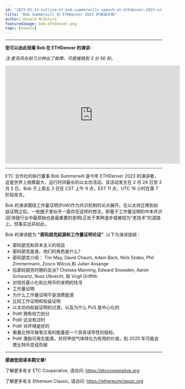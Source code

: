 ```yaml
---
id: "2023-03-13-outline-of-bob-summerwills-speech-at-ethdenver-2023-cn"
title: "Bob Summerwill 在 ETHDenver 2023 的演讲大纲"
author: Donald McIntyre
featuredImage: bob-ethdenver.png
tags: [events]
---
```


---

**您可以由此观看 Bob 在 ETHDenver 的演讲:**

_注:麦克风在前几分钟出了故障，可直接跳到 3 分 56 秒。_

<iframe width="560" height="315" src="https://www.youtube.com/embed/9yKhy_BkIpc" title="YouTube video player" frameborder="0" allow="accelerometer; autoplay; clipboard-write; encrypted-media; gyroscope; picture-in-picture; web-share" allowfullscreen></iframe>

---

ETC 合作社的执行董事 Bob Summerwill 是今年 ETHDenver 2023 的演讲者，这是世界上规模最大、运行时间最长的以太坊活动。该活动发生在 2 月 24 日至 3 月 5 日，Bob 于上周五 3 日在 CST 上午 9 点，EST 11 点，UTC 16 小时在第 7 阶段发言。

Bob 的演讲围绕工作量证明(PoW)作为共识机制的论点展开。在以太坊迁移到权益证明之后，一些圈子里似乎一直存在这样的想法，即基于工作量证明的中本共识(区块链行业中最原始也是最重要的发明)正处于某种退步或被视为“老技术”的道路上。但事实远非如此。

Bob 的演讲题为 **"密码朋克起源和工作量证明论证"**. 以下为演讲提纲：

- 密码朋克和资本主义的视监
- 密码朋克是谁，他们的角色是什么?
- 密码朋克介绍： Tim May, David Chaum, Adam Back, Nick Szabo, Phil Zimmermann, Zooco Wilcox,和 Julian Assange
- 后密码朋克时期的反派? Chelsea Manning, Edward Snowden, Aaron Schwartz, Ross Ulbrecht, 和 Virgil Griffith
- 对信任最小化和比特币的发明的找寻
- 工作量证明
- 为什么工作量证明不是浪费能源
- 比较工作证明和权益证明
- 以太坊向权益证明的过渡，以及为什么 PoS 是中心化的
- PoW 拥有权力划分
- PoW 远没有过时
- PoW 对环境是好的
- 衡量比特币每笔交易的能量是一个具有误导性的指标。
- PoW 激励可再生能源，并将甲烷气体转化为有用的价值，到 2025 年可能会使比特币变成负碳

---

**感谢您阅读本期文章!**

了解更多有关 ETC Cooperative, 请访问: https://etccooperative.org

了解更多有关 Ethereum Classic, 请访问: https://ethereumclassic.org
